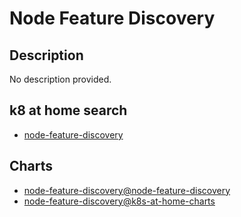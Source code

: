 # Node Feature Discovery

## Description

No description provided.

## k8 at home search

- [node-feature-discovery](https://nanne.dev/k8s-at-home-search/#/node-feature-discovery)

## Charts

- [node-feature-discovery@node-feature-discovery](https://kubernetes-sigs.github.io/node-feature-discovery/charts/)
- [node-feature-discovery@k8s-at-home-charts](https://k8s-at-home.com/charts/)
